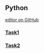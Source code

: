 ## Python

[editor on GitHub](https://github.com/mobenlu/PythonBasic/edit/master/README.md) 

### [Task1](https://github.com/mobenlu/PythonBasic/edit/master/Task1.md)
### [Task2](https://github.com/mobenlu/PythonBasic/edit/master/Task2.md)
